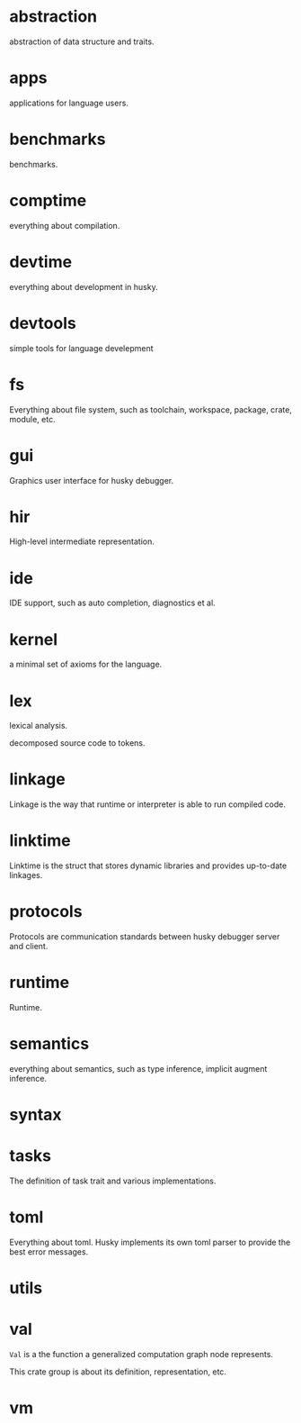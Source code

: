 
# abstraction

 abstraction of data structure and traits.

 # apps

 applications for language users.

 # benchmarks

 benchmarks.

 # comptime
  everything about compilation.

 # devtime

 everything about development in husky.

 # devtools

 simple tools for language develepment

 # fs

 Everything about file system, such as toolchain, workspace, package, crate, module, etc.

 # gui

 Graphics user interface for husky debugger.

 # hir

 High-level intermediate representation.

 # ide

 IDE support, such as auto completion, diagnostics et al.

 # kernel

 a minimal set of axioms for the language.

 # lex

 lexical analysis.

 decomposed source code to tokens.

 # linkage

 Linkage is the way that runtime or interpreter is able to run compiled code.

 # linktime

 Linktime is the struct that stores dynamic libraries and provides up-to-date linkages.

 # protocols

 Protocols are communication standards between husky debugger server and client.

 # runtime

 Runtime.

 # semantics

 everything about semantics, such as type inference, implicit augment inference.

 # syntax

 # tasks

 The definition of task trait and various implementations.

 # toml

 Everything about toml. Husky implements its own toml parser to provide the best error messages.

 # utils

 # val

 `Val` is a the function a generalized computation graph node represents.

 This crate group is about its definition, representation, etc.

 # vm